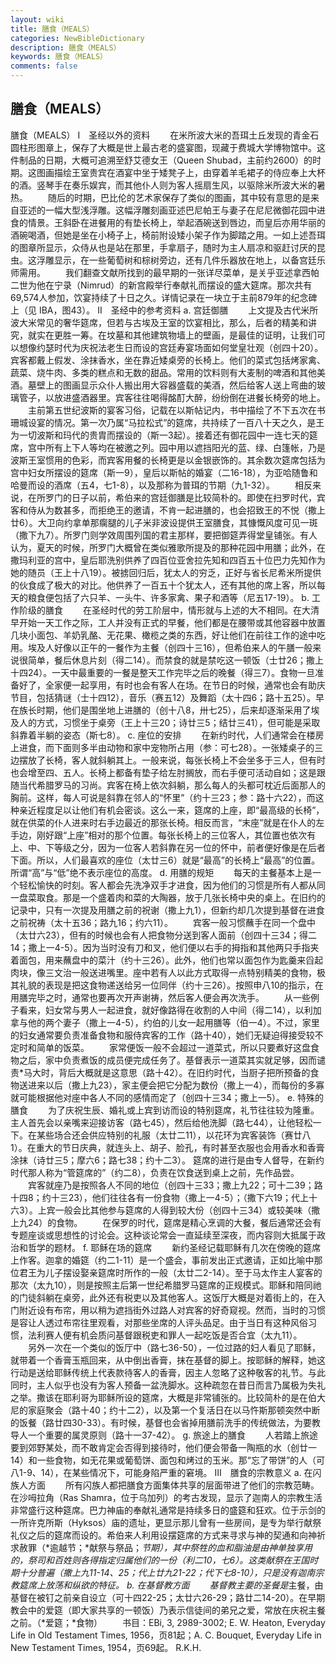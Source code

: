```yaml
---
layout: wiki
title: 膳食（MEALS）
categories: NewBibleDictionary
description: 膳食（MEALS）
keywords: 膳食（MEALS）
comments: false
---
```


## 膳食（MEALS）



膳食（MEALS）
Ⅰ　圣经以外的资料
　　在米所波大米的吾珥土丘发现的青金石圆柱形图章上，保存了大概是世上最古老的盛宴图，现藏于费城大学博物馆中。这件制品的日期，大概可追溯至舒艾德女王（Queen Shubad，主前约2600）的时期。这图画描绘王室贵宾在酒宴中坐于矮凳子上，由穿着羊毛裙子的侍应奉上大杯的酒。竖琴手在奏乐娱宾，而其他仆人则为客人摇扇生风，以驱除米所波大米的暑热。
　　随后的时期，巴比伦的艺术家保存了类似的图画，其中较有意思的是来自亚述的一幅大型浅浮雕。这幅浮雕刻画亚述巴尼帕王与妻子在尼尼微御花园中进食的情景。王斜卧在进餐用的有垫长椅上，举起酒碗送到唇边，而皇后亦用华丽的酒碗喝酒，但她是坐在小椅子上，椅前附设矮小架子作为脚踏之用。一如上述吾珥的图章所显示，众侍从也是站在那里，手拿扇子，随时为主人扇凉和驱赶讨厌的昆虫。这浮雕显示，在一些葡萄树和棕树旁边，还有几件乐器放在地上，以备宫廷乐师需用。
　　我们翻查文献所找到的最早期的一张详尽菜单，是关乎亚述拿西帕二世为他在宁录（Nimrud）的新宫殿举行奉献礼而摆设的盛大筵席。那次共有69,574人参加，饮宴持续了十日之久。详情记录在一块立于主前879年的纪念碑上（见 IBA，图43）。
Ⅱ　圣经中的参考资料
a. 宫廷御膳
　　上文提及古代米所波大米常见的奢华筵席，但若与古埃及王室的饮宴相比，那么，后者的精美和讲究，就实在更胜一筹。在坟墓和其他建筑物墙上的壁画，是最佳的证明，让我们可以想像约瑟时代为庆祝法老生日而设的宫廷寿宴场面如何堂皇壮观（创四十20）。宾客都戴上假发、涂抹香水，坐在靠近矮桌旁的长椅上。他们的菜式包括烤家禽、蔬菜、烧牛肉、多类的糕点和无数的甜品。常用的饮料则有大麦制的啤酒和其他美酒。墓壁上的图画显示众仆人搬出用大容器盛载的美酒，然后给客人送上弯曲的玻璃管子，以放进盛酒器里。宾客往往喝得酩酊大醉，纷纷倒在进餐长椅旁的地上。
　　主前第五世纪波斯的宴客习俗，记载在以斯帖记内，书中描绘了不下五次在书珊城设宴的情况。第一次乃属“马拉松式”的筵席，共持续了一百八十天之久，是王为一切波斯和玛代的贵胄而摆设的（斯一3起）。接着还有御花园中一连七天的筵席，宫中所有上下人等均在被邀之列。园中用以遮挡阳光的蓝、绿、白篷帐，乃是波斯王室惯用的色彩，而宾客用餐的长椅更是以金银嵌饰的。其余数次筵席包括为宫中妇女所摆设的筵席（斯一9），皇后以斯帖的婚宴（二16-18），为亚哈随鲁和哈曼而设的酒席（五4，七1-8），以及那称为普珥的节期（九1-32）。
　　相反来说，在所罗门的日子以前，希伯来的宫廷御膳是比较简朴的。即使在扫罗时代，宾客和侍从为数甚多，而拒绝王的邀请，不肯一起进膳的，也会招致王的不悦（撒上廿6）。大卫向约拿单那瘸腿的儿子米非波设提供王室膳食，其慷慨风度可见一斑（撒下九7）。所罗门则学效周围列国的君主那样，要把御筵弄得堂皇铺张。有人认为，夏天的时候，所罗门大概曾在类似雅歌所提及的那种花园中用膳；此外，在撒玛利亚的宫中，皇后耶洗别供养了四百位亚舍拉先知和四百五十位巴力先知作为她的随员（王上十八19）。被掳回归后，犹太人的穷乏，正好与省长尼希米所提供的伙食成了极大的对比。他供养了一百五十个犹太人，还有其他的席上客，所以每天的粮食便包括了六只羊、一头牛、许多家禽、果子和酒等（尼五17-19）。
b. 工作阶级的膳食
　　在圣经时代的劳工阶层中，情形就与上述的大不相同。在大清早开始一天工作之际，工人并没有正式的早餐，他们都是在腰带或其他容器中放置几块小面包、羊奶乳酪、无花果、橄榄之类的东西，好让他们在前往工作的途中吃用。埃及人好像以正午的一餐作为主餐（创四十三16），但希伯来人的午膳一般来说很简单，餐后休息片刻（得二14）。而禁食的就是禁吃这一顿饭（士廿26；撒上十四24）。一天中最重要的一餐是整天工作完毕之后的晚餐（得三7）。食物一旦准备好了，全家便一起享用，有时也会有客人在场。在节日的时候，通常也会有助庆节目，包括猜谜（士十四12），音乐（赛五12）及舞蹈（太十四6；路十五25）。早在族长时期，他们是围坐地上进膳的（创十八8，卅七25），后来却逐渐采用了埃及人的方式，习惯坐于桌旁（王上十三20；诗廿三5；结廿三41），但可能是采取斜靠着半躺的姿态（斯七8）。
c. 座位的安排
　　在新约时代，人们通常会在楼房上进食，而下面则多半由动物和家中宠物所占用（参：可七28）。一张矮桌子的三边摆放了长椅，客人就斜躺其上。一般来说，每张长椅上不会坐多于三人，但有时也会增至四、五人。长椅上都备有垫子给左肘搁放，而右手便可活动自如；这是跟随当代希腊罗马的习尚。宾客在椅上依次斜躺，那么每人的头都可枕近后面那人的胸前。这样，每人可说是斜靠在邻人的“怀里”（约十三23；参：路十六22），而这种亲近程度足以让他们有机会密谈。这么一来，筵席的上座，即“最高级的长椅”，就在供菜的仆人进来时右手边最近的那张长椅。相反而言，“末座”就是在仆人的左手边，刚好跟“上座”相对的那个位置。每张长椅上的三位客人，其位置也依次有上、中、下等级之分，因为一位客人若斜靠在另一位的怀中，前者便好像是在后者下面。所以，人们最喜欢的座位（太廿三6）就是“最高”的长椅上“最高”的位置。所谓“高”与“低”绝不表示座位的高度。
d. 用膳的规矩
　　每天的主餐基本上是一个轻松愉快的时刻。客人都会先洗净双手才进食，因为他们的习惯是所有人都从同一盘菜取食。那是一个盛着肉和菜的大陶器，放于几张长椅中央的桌上。在旧约的记录中，只有一次提及用膳之前的祝谢（撒上九1），但新约却几次提到基督在进食之前祝祷（太十五36；路九16；约六11）。
　　宾客一般习惯蘸手在同一个盘中（太廿六23），但有的时候也会有人把食物分送到客人面前（创四十三34；得二14；撒上一4-5）。因为当时没有刀和叉，他们便以右手的拇指和其他两只手指夹着面包，用来蘸盘中的菜汁（约十三26）。此外，他们也常以面包作为匙羹来舀起肉块，像三文治一般送进嘴里。座中若有人以此方式取得一点特别精美的食物，极其礼貌的表现是把这食物递送给另一位同伴（约十三26）。按照申八10的指示，在用膳完毕之时，通常也要再次开声谢祷，然后客人便会再次洗手。
　　从一些例子看来，妇女常与男人一起进食，就好像路得在收割的人中间（得二14），以利加拿与他的两个妻子（撒上一4-5），约伯的儿女一起用膳等（伯一4）。不过，家里的妇女通常要负责准备食物和服侍宾客的工作（路十40），她们无疑迫得接受较不定时和简单的饭菜。
　　家常便饭一般不会超过一道菜式，所以只要煮好这盘食物之后，家中负责煮饭的成员便完成任务了。基督表示一道菜其实就足够，因而谴责*马大时，背后大概就是这意思（路十42）。在旧约时代，当厨子把所预备的食物送进来以后（撒上九23），家主便会把它分配为数份（撒上一4），而每份的多寡就可能根据他对座中各人不同的感情而定了（创四十三34；撒上一5）。
e. 特殊的膳食
　　为了庆祝生辰、婚礼或上宾到访而设的特别筵席，礼节往往较为隆重。主人首先会以亲嘴来迎接访客（路七45），然后给他洗脚（路七44），让他轻松一下。在某些场合还会供应特别的礼服（太廿二11），以花环为宾客装饰（赛廿八1）。在重大的节日庆典，就连头上、胡子、脸孔，有时甚至衣服也会用香水和香膏涂抹（诗廿三5；摩六6；路七38；约十二3）。 筵席的进行是由专人督导，在新约时代那人称为“管筵席的”（约二8），负责在饮食送到桌上之前，先作品尝。
　　宾客就座乃是按照各人不同的地位（创四十三33；撒上九22；可十二39；路十四8；约十三23），他们往往各有一份食物（撒上一4-5）；（撒下六19；代上十六3）。上宾一般会比其他参与筵席的人得到较大份（创四十三34）或较美味（撒上九24）的食物。
　　在保罗的时代，筵席是精心烹调的大餐，餐后通常还会有专题座谈或思想性的讨论会。这种谈论常会一直延续至深夜，而内容则大抵属于政治和哲学的题材。
f. 耶稣在场的筵席
　　新约圣经记载耶稣有几次在傍晚的筵席上作客。迦拿的婚筵（约二1-11）是一个盛会，事前发出正式邀请，正如比喻中那位君王为儿子摆设娶亲筵席时所作的一般（太廿二2-14）。至于马太作主人宴客的那次（太九10），则是按照主后第一世纪希腊罗马筵席的正规模式。耶稣和陪同祂的门徒斜躺在桌旁，此外还有税吏以及其他客人。这饭厅大概是对着街上的，在入门附近设有布帘，用以稍为遮挡街外过路人对宾客的好奇窥视。然而，当时的习惯是容让人透过布帘往里观看，对那些坐席的人评头品足。由于当日有这种风俗习惯，法利赛人便有机会质问基督跟税吏和罪人一起吃饭是否合宜（太九11）。
　　另外一次在一个类似的饭厅中（路七36-50），一位过路的妇人看见了耶稣，就带着一个香膏玉瓶回来，从中倒出香膏，抹在基督的脚上。按耶稣的解释，她这行动是送给耶稣传统上代表款待客人的香膏，因主人忽略了这种敬客的礼节。与此同时，主人似乎也没有为客人预备一盆洗脚水。这种疏忽在昔日而言乃属极为失礼之举。撒该在耶利哥为耶稣所设的筵席，大概是非常铺张的。比较简朴的是在伯大尼的家庭聚会（路十40；约十二2），以及第一个复活日在以马忤斯那顿突然中断的饭餐（路廿四30-33）。有时候，基督也会省掉用膳前洗手的传统做法，为要教导人一个重要的属灵原则（路十一37-42）。
g. 旅途上的膳食
　　人若踏上旅途要到郊野某处，而不敢肯定会否得到接待时，他们便会带备一陶瓶的水（创廿一14）和一些食物，如无花果或葡萄饼、面包和烤过的玉米。那“忘了带饼”的人（可八1-9、14），在某些情况下，可能身陷严重的窘境。
Ⅲ　膳食的宗教意义
a. 在闪族人方面
　　所有闪族人都把膳食方面集体共享的层面带进了他们的宗教范畴。在沙呣拉角（Ras Shamra，位于乌加列）的考古发现，显示了迦南人的宗教生活非常盛行这种筵席。巴力神庙的奉献礼通常是持续多日的盛筵和狂欢。位于示剑的一所许克所斯（Hyksos）庙的遗址，更显示那儿曾有一些房间，是专为举行献祭礼仪之后的筵席而设的。希伯来人利用设摆筵席的方式来寻求与神的契通和向神祈求赦罪（*逾越节；*献祭与祭品；*节期），其中祭牲的血和脂油是由神单独享用的，祭司和百姓则各得指定归属他们的一份（利二10，七6）。这类献祭在王国时期十分普遍（撒上九11-14、25；代上廿九21-22；代下七8-10），只是没有迦南宗教筵席上放荡和纵欲的特征。
b. 在基督教方面
　　基督教主要的圣餐是*主餐，由基督在被钉之前亲自设立（可十四22-25；太廿六26-29；路廿二14-20）。在早期教会中的爱筵（即大家共享的一顿饭）乃表示信徒间的弟兄之爱，常放在庆祝主餐之前。（*爱筵；*食物）
　　书目：EBi,
3, 2989-3002; E. W. Heaton, Everyday Life
in Old Testament Times, 1956，页81起；A. C. Bouquet, Everyday Life in New Testament Times,
1954，页69起。
R.K.H.




